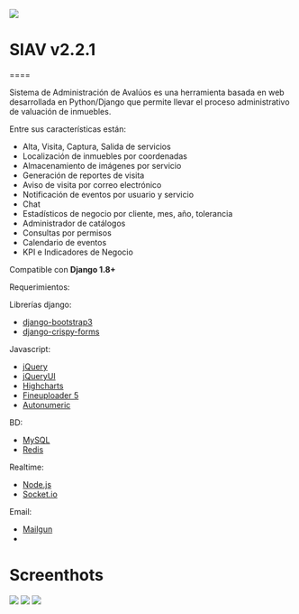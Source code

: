 ![](https://s3.amazonaws.com/codeship.io/badges/images/codeship-badge-weshipcode-black.png "")


# SIAV v2.2.1

====

Sistema de Administración de Avalúos es una herramienta basada en web desarrollada en Python/Django que permite llevar el proceso administrativo de valuación de inmuebles.

Entre sus características están:

* Alta, Visita, Captura, Salida de servicios
* Localización de inmuebles por coordenadas
* Almacenamiento de imágenes por servicio
* Generación de reportes de visita
* Aviso de visita por correo electrónico
* Notificación de eventos por usuario y servicio
* Chat
* Estadísticos de negocio por cliente, mes, año, tolerancia
* Administrador de catálogos
* Consultas por permisos
* Calendario de eventos
* KPI e Indicadores de Negocio

Compatible con **Django 1.8+**

Requerimientos:

Librerías django:
* [django-bootstrap3](https://github.com/dyve/django-bootstrap3)
* [django-crispy-forms](http://django-crispy-forms.readthedocs.org/en/latest/)

Javascript:
* [jQuery](http://jquery.com/)
* [jQueryUI](http://jqueryui.com/)
* [Highcharts](http://www.highcharts.com/)
* [Fineuploader 5](http://fineuploader.com/)
* [Autonumeric](http://www.decorplanit.com/plugin/)

BD:
* [MySQL](http://www.mysql.com/)
* [Redis](http://redis.io/)

Realtime:
* [Node.js](https://nodejs.org/)
* [Socket.io](http://socket.io/)

Email:
* [Mailgun](https://mailgun.com)
* 


# Screenthots

![](http://c1.staticflickr.com/9/8817/17941900958_4b46027a42_h.jpg)
![](http://c4.staticflickr.com/8/7673/18126232132_3c429452a7_n.jpg)
![](http://c1.staticflickr.com/9/8772/17510742683_2600877568_h.jpg)

